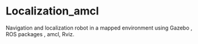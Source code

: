 # Localization_amcl
Navigation and localization robot in a mapped environment using Gazebo , ROS packages , amcl, Rviz.
